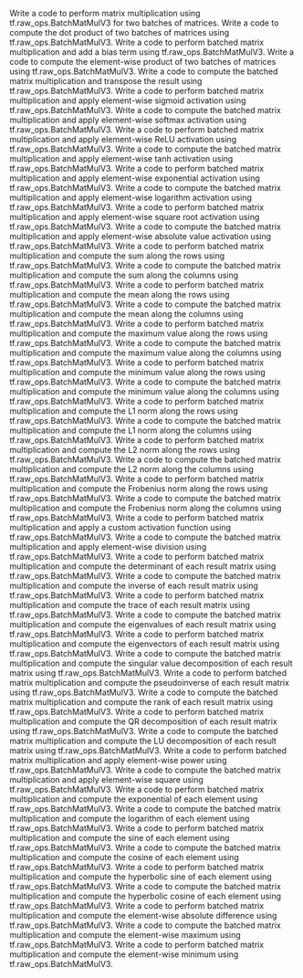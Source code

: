 Write a code to perform matrix multiplication using tf.raw_ops.BatchMatMulV3 for two batches of matrices.
Write a code to compute the dot product of two batches of matrices using tf.raw_ops.BatchMatMulV3.
Write a code to perform batched matrix multiplication and add a bias term using tf.raw_ops.BatchMatMulV3.
Write a code to compute the element-wise product of two batches of matrices using tf.raw_ops.BatchMatMulV3.
Write a code to compute the batched matrix multiplication and transpose the result using tf.raw_ops.BatchMatMulV3.
Write a code to perform batched matrix multiplication and apply element-wise sigmoid activation using tf.raw_ops.BatchMatMulV3.
Write a code to compute the batched matrix multiplication and apply element-wise softmax activation using tf.raw_ops.BatchMatMulV3.
Write a code to perform batched matrix multiplication and apply element-wise ReLU activation using tf.raw_ops.BatchMatMulV3.
Write a code to compute the batched matrix multiplication and apply element-wise tanh activation using tf.raw_ops.BatchMatMulV3.
Write a code to perform batched matrix multiplication and apply element-wise exponential activation using tf.raw_ops.BatchMatMulV3.
Write a code to compute the batched matrix multiplication and apply element-wise logarithm activation using tf.raw_ops.BatchMatMulV3.
Write a code to perform batched matrix multiplication and apply element-wise square root activation using tf.raw_ops.BatchMatMulV3.
Write a code to compute the batched matrix multiplication and apply element-wise absolute value activation using tf.raw_ops.BatchMatMulV3.
Write a code to perform batched matrix multiplication and compute the sum along the rows using tf.raw_ops.BatchMatMulV3.
Write a code to compute the batched matrix multiplication and compute the sum along the columns using tf.raw_ops.BatchMatMulV3.
Write a code to perform batched matrix multiplication and compute the mean along the rows using tf.raw_ops.BatchMatMulV3.
Write a code to compute the batched matrix multiplication and compute the mean along the columns using tf.raw_ops.BatchMatMulV3.
Write a code to perform batched matrix multiplication and compute the maximum value along the rows using tf.raw_ops.BatchMatMulV3.
Write a code to compute the batched matrix multiplication and compute the maximum value along the columns using tf.raw_ops.BatchMatMulV3.
Write a code to perform batched matrix multiplication and compute the minimum value along the rows using tf.raw_ops.BatchMatMulV3.
Write a code to compute the batched matrix multiplication and compute the minimum value along the columns using tf.raw_ops.BatchMatMulV3.
Write a code to perform batched matrix multiplication and compute the L1 norm along the rows using tf.raw_ops.BatchMatMulV3.
Write a code to compute the batched matrix multiplication and compute the L1 norm along the columns using tf.raw_ops.BatchMatMulV3.
Write a code to perform batched matrix multiplication and compute the L2 norm along the rows using tf.raw_ops.BatchMatMulV3.
Write a code to compute the batched matrix multiplication and compute the L2 norm along the columns using tf.raw_ops.BatchMatMulV3.
Write a code to perform batched matrix multiplication and compute the Frobenius norm along the rows using tf.raw_ops.BatchMatMulV3.
Write a code to compute the batched matrix multiplication and compute the Frobenius norm along the columns using tf.raw_ops.BatchMatMulV3.
Write a code to perform batched matrix multiplication and apply a custom activation function using tf.raw_ops.BatchMatMulV3.
Write a code to compute the batched matrix multiplication and apply element-wise division using tf.raw_ops.BatchMatMulV3.
Write a code to perform batched matrix multiplication and compute the determinant of each result matrix using tf.raw_ops.BatchMatMulV3.
Write a code to compute the batched matrix multiplication and compute the inverse of each result matrix using tf.raw_ops.BatchMatMulV3.
Write a code to perform batched matrix multiplication and compute the trace of each result matrix using tf.raw_ops.BatchMatMulV3.
Write a code to compute the batched matrix multiplication and compute the eigenvalues of each result matrix using tf.raw_ops.BatchMatMulV3.
Write a code to perform batched matrix multiplication and compute the eigenvectors of each result matrix using tf.raw_ops.BatchMatMulV3.
Write a code to compute the batched matrix multiplication and compute the singular value decomposition of each result matrix using tf.raw_ops.BatchMatMulV3.
Write a code to perform batched matrix multiplication and compute the pseudoinverse of each result matrix using tf.raw_ops.BatchMatMulV3.
Write a code to compute the batched matrix multiplication and compute the rank of each result matrix using tf.raw_ops.BatchMatMulV3.
Write a code to perform batched matrix multiplication and compute the QR decomposition of each result matrix using tf.raw_ops.BatchMatMulV3.
Write a code to compute the batched matrix multiplication and compute the LU decomposition of each result matrix using tf.raw_ops.BatchMatMulV3.
Write a code to perform batched matrix multiplication and apply element-wise power using tf.raw_ops.BatchMatMulV3.
Write a code to compute the batched matrix multiplication and apply element-wise square using tf.raw_ops.BatchMatMulV3.
Write a code to perform batched matrix multiplication and compute the exponential of each element using tf.raw_ops.BatchMatMulV3.
Write a code to compute the batched matrix multiplication and compute the logarithm of each element using tf.raw_ops.BatchMatMulV3.
Write a code to perform batched matrix multiplication and compute the sine of each element using tf.raw_ops.BatchMatMulV3.
Write a code to compute the batched matrix multiplication and compute the cosine of each element using tf.raw_ops.BatchMatMulV3.
Write a code to perform batched matrix multiplication and compute the hyperbolic sine of each element using tf.raw_ops.BatchMatMulV3.
Write a code to compute the batched matrix multiplication and compute the hyperbolic cosine of each element using tf.raw_ops.BatchMatMulV3.
Write a code to perform batched matrix multiplication and compute the element-wise absolute difference using tf.raw_ops.BatchMatMulV3.
Write a code to compute the batched matrix multiplication and compute the element-wise maximum using tf.raw_ops.BatchMatMulV3.
Write a code to perform batched matrix multiplication and compute the element-wise minimum using tf.raw_ops.BatchMatMulV3.